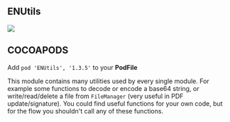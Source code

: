 ## ENUtils

![](https://badgen.net/badge/stable/1.3.5/blue)

## COCOAPODS

Add `pod 'ENUtils', '1.3.5'` to your **PodFile**

This module contains many utilities used by every single module. For example some functions to decode or encode a base64 string, or write/read/delete a file from `FileManager` (very useful in PDF update/signature). You could find useful functions for your own code, but for the flow you shouldn't call any of these functions.
